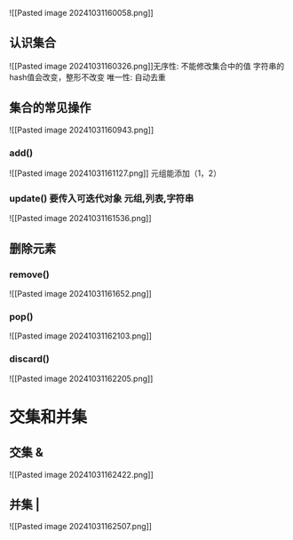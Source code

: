 
![[Pasted image 20241031160058.png]]

## 认识集合
![[Pasted image 20241031160326.png]]无序性:  不能修改集合中的值  字符串的hash值会改变，整形不改变
唯一性:  自动去重


## 集合的常见操作
![[Pasted image 20241031160943.png]]

### add()    
![[Pasted image 20241031161127.png]]
元组能添加（1，2）

### update() 要传入可迭代对象  元组,列表,字符串
![[Pasted image 20241031161536.png]]




## 删除元素

### remove()
![[Pasted image 20241031161652.png]]

### pop()
![[Pasted image 20241031162103.png]]

### discard()
![[Pasted image 20241031162205.png]]




# 交集和并集

## 交集 &
![[Pasted image 20241031162422.png]]

## 并集  |
![[Pasted image 20241031162507.png]]